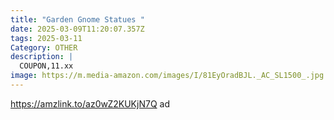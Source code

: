 ```yaml
---
title: "Garden Gnome Statues "
date: 2025-03-09T11:20:07.357Z
tags: 2025-03-11
Category: OTHER
description: |
  COUPON,11.xx
image: https://m.media-amazon.com/images/I/81EyOradBJL._AC_SL1500_.jpg
---
```

https://amzlink.to/az0wZ2KUKjN7Q   ad